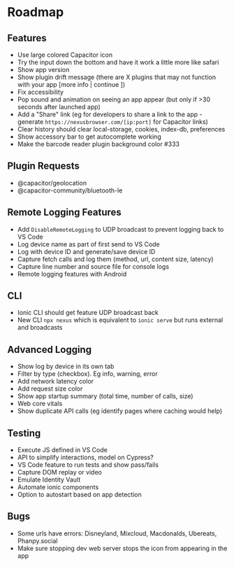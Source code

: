 # Roadmap

## Features

- Use large colored Capacitor icon
- Try the input down the bottom and have it work a little more like safari
- Show app version
- Show plugin drift message (there are X plugins that may not function with your app [more info | continue ])
- Fix accessibility
- Pop sound and animation on seeing an app appear (but only if >30 seconds after launched app)
- Add a "Share" link (eg for developers to share a link to the app - generate `https://nexusbrowser.com/[ip:port]` for Capacitor links)
- Clear history should clear local-storage, cookies, index-db, preferences
- Show accessory bar to get autocomplete working
- Make the barcode reader plugin background color #333

## Plugin Requests
- @capacitor/geolocation
- @capacitor-community/bluetooth-le

## Remote Logging Features
- Add `DisableRemoteLogging` to UDP broadcast to prevent logging back to VS Code
- Log device name as part of first send to VS Code
- Log with device ID and generate/save device ID
- Capture fetch calls and log them (method, url, content size, latency)
- Capture line number and source file for console logs
- Remote logging features with Android

## CLI
- Ionic CLI should get feature UDP broadcast back
- New CLI `npx nexus` which is equivalent to `ionic serve` but runs external and broadcasts

## Advanced Logging
- Show log by device in its own tab
- Filter by type (checkbox). Eg info, warning, error
- Add network latency color
- Add request size color
- Show app startup summary (total time, number of calls, size)
- Web core vitals
- Show duplicate API calls (eg identify pages where caching would help)

## Testing
- Execute JS defined in VS Code
- API to simplify interactions, model on Cypress?
- VS Code feature to run tests and show pass/fails
- Capture DOM replay or video
- Emulate Identity Vault
- Automate ionic components
- Option to autostart based on app detection

## Bugs
- Some urls have errors: Disneyland, Mixcloud, Macdonalds, Ubereats, Phanpy.social
- Make sure stopping dev web server stops the icon from appearing in the app

